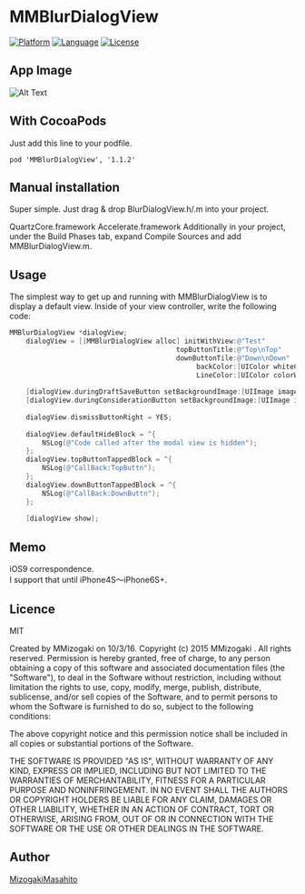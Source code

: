 # MMBlurDialogView
[![Platform](http://img.shields.io/badge/platform-ios-blue.svg?style=flat
              )](https://developer.apple.com/iphone/index.action)
[![Language](http://img.shields.io/badge/language-Objective–C-brightgreen.svg?style=flat
             )](https://developer.apple.com/jp/documentation/)
[![License](http://img.shields.io/badge/license-MIT-lightgrey.svg?style=flat
            )](http://mit-license.org)


## App Image
![Alt Text](https://github.com/Objective-C-MMizogaki/MMBlurDialogView/blob/master/dev.gif)  


## With CocoaPods
Just add this line to your podfile.
```
pod 'MMBlurDialogView', '1.1.2'
```

## Manual installation

Super simple. Just drag & drop BlurDialogView.h/.m into your project.

QuartzCore.framework
Accelerate.framework
Additionally in your project, under the Build Phases tab, expand Compile Sources and add MMBlurDialogView.m.


## Usage
The simplest way to get up and running with MMBlurDialogView is to display a default view. Inside of your view controller, write the following code:

``` objective-c
MMBlurDialogView *dialogView;
    dialogView = [[MMBlurDialogView alloc] initWithView:@"Test"
                                         topButtonTitle:@"Top\nTop"
                                         downButtonTile:@"Down\nDown"
                                              backColor:[UIColor whiteColor]
                                              LineColor:[UIColor colorWithRed:0.7896 green:0.7896 blue:0.7896 alpha:1.0]];
    
    [dialogView.duringDraftSaveButton setBackgroundImage:[UIImage imageNamed:@"homeAlertArow"] forState:UIControlStateNormal];
    [dialogView.duringConsiderationButton setBackgroundImage:[UIImage imageNamed:@"homeAlertArow"] forState:UIControlStateNormal];
    
    dialogView.dismissButtonRight = YES;
    
    dialogView.defaultHideBlock = ^{
        NSLog(@"Code called after the modal view is hidden");
    };
    dialogView.topButtonTappedBlock = ^{
        NSLog(@"CallBack:TopButtn");
    };
    dialogView.downButtonTappedBlock = ^{
        NSLog(@"CallBack:DownButtn");
    };
    
    [dialogView show];
```

## Memo
iOS9 correspondence.  
I support that until iPhone4S〜iPhone6S+.  

## Licence
MIT

Created by MMizogaki on 10/3/16.
Copyright (c) 2015 MMizogaki . All rights reserved.
Permission is hereby granted, free of charge, to any person obtaining a copy
of this software and associated documentation files (the "Software"), to deal
in the Software without restriction, including without limitation the rights
to use, copy, modify, merge, publish, distribute, sublicense, and/or sell
copies of the Software, and to permit persons to whom the Software is
furnished to do so, subject to the following conditions:

The above copyright notice and this permission notice shall be included in
all copies or substantial portions of the Software.

THE SOFTWARE IS PROVIDED "AS IS", WITHOUT WARRANTY OF ANY KIND, EXPRESS OR
IMPLIED, INCLUDING BUT NOT LIMITED TO THE WARRANTIES OF MERCHANTABILITY,
FITNESS FOR A PARTICULAR PURPOSE AND NONINFRINGEMENT. IN NO EVENT SHALL THE
AUTHORS OR COPYRIGHT HOLDERS BE LIABLE FOR ANY CLAIM, DAMAGES OR OTHER
LIABILITY, WHETHER IN AN ACTION OF CONTRACT, TORT OR OTHERWISE, ARISING FROM,
OUT OF OR IN CONNECTION WITH THE SOFTWARE OR THE USE OR OTHER DEALINGS IN
THE SOFTWARE.

## Author

[MizogakiMasahito](https://github.com/MMizogaki)
